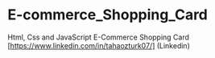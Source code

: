 # E-commerce_Shopping_Card
Html, Css and JavaScript E-Commerce Shopping Card
[https://www.linkedin.com/in/tahaozturk07/] (Linkedin)